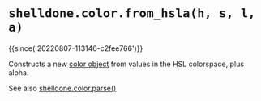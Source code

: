 # `shelldone.color.from_hsla(h, s, l, a)`

{{since('20220807-113146-c2fee766')}}

Constructs a new [color object](../color/index.md) from values in the HSL
colorspace, plus alpha.

See also [shelldone.color.parse()](parse.md)
